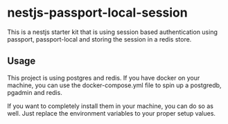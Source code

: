 # nestjs-passport-local-session

This is a nestjs starter kit that is using session based authentication using passport, passport-local and storing the session in a redis store.

## Usage

This project is using postgres and redis. If you have docker on your machine, you can use the docker-compose.yml file to spin up a postgredb, pgadmin and redis.

If you want to completely install them in your machine, you can do so as well. Just replace the environment variables to your proper setup values.
